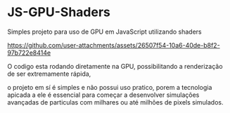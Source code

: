 # JS-GPU-Shaders
Simples projeto para uso de GPU em JavaScript utilizando shaders

https://github.com/user-attachments/assets/26507f54-10a6-40de-b8f2-97b722e8414e

O codigo esta rodando diretamente na GPU, possibilitando a renderização de ser extremamente rápida, 

o projeto em sí é simples e não possui uso pratico, porem a tecnologia apicada a ele é essencial para começar a desenvolver simulações avançadas de particulas com milhares ou até milhões de pixels simulados.
